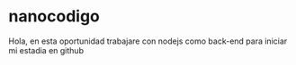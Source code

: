 # nanocodigo
Hola, en esta oportunidad trabajare con nodejs como back-end para iniciar mi estadia en github
